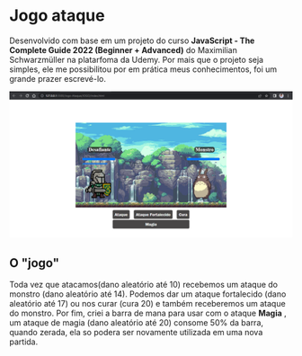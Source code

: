 # Jogo ataque

Desenvolvido com base em um projeto do curso **JavaScript - The Complete Guide 2022 (Beginner + Advanced)** do Maximilian Schwarzmüller na platarfoma da Udemy.
Por mais que o projeto seja simples, ele me possibilitou por em prática meus conhecimentos, foi um grande prazer escrevé-lo.

![print](https://github.com/leooliveiraa77/jogo-ataque/blob/main/assets/img/README/1.png)

## O "jogo"
Toda vez que atacamos(dano aleatório até 10) recebemos um ataque do monstro (dano aleatório até 14). Podemos dar um ataque fortalecido (dano aleatório até 17) ou nos curar (cura 20) e também receberemos um ataque do monstro. 
Por fim, criei a barra de mana para usar com o ataque __Magia__ , um ataque de magia (dano aleatório até 20) consome 50% da barra, quando zerada, ela so podera ser novamente utilizada em uma nova partida.
